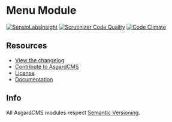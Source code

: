 # Menu Module

[![SensioLabsInsight](https://insight.sensiolabs.com/projects/f6ca068c-662b-4606-9bee-262abc858f02/mini.png)](https://insight.sensiolabs.com/projects/f6ca068c-662b-4606-9bee-262abc858f02)
[![Scrutinizer Code Quality](https://scrutinizer-ci.com/g/AsgardCms/Menu/badges/quality-score.png?b=master)](https://scrutinizer-ci.com/g/AsgardCms/Menu/?branch=master)
[![Code Climate](https://codeclimate.com/github/AsgardCms/Menu/badges/gpa.svg)](https://codeclimate.com/github/AsgardCms/Menu)


## Resources

- [View the changelog](CHANGELOG.md)
- [Contribute to AsgardCMS](CONTRIBUTING.md)
- [License](LICENSE.md)
- [Documentation](http://asgardcms.com/docs/menu-module/managing-menus)


## Info

All AsgardCMS modules respect [Semantic Versioning](http://semver.org/).
